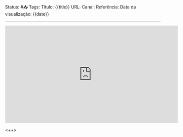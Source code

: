 Status: #📥 
Tags: 
Título: {{title}}
URL: 
Canal: 
Referência: 
Data da visualização: {{date}} 

---

<center>
	<iframe width="560" height="315" src="https://www.youtube.com/embed/" frameborder="0" allow="accelerometer; autoplay; encrypted-media; gyroscope; picture-in-picture" allow-fullscreen></iframe>
</center>

<++>